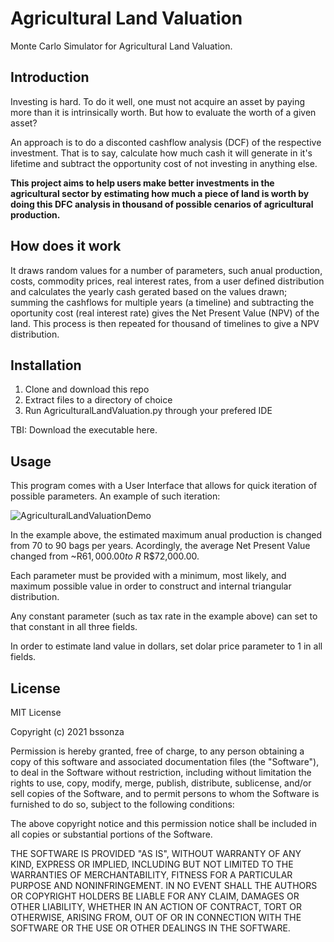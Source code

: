 # Agricultural Land Valuation
Monte Carlo Simulator for Agricultural Land Valuation.

## Introduction
Investing is hard. To do it well, one must not acquire an asset by paying more than it is intrinsically worth. But how to evaluate the worth of a given asset?

An approach is to do a disconted cashflow analysis (DCF) of the respective investment. That is to say, calculate how much cash it will generate in it's lifetime and subtract the opportunity cost of not investing in anything else. 

**This project aims to help users make better investments in the agricultural sector by estimating how much a piece of land is worth by doing this DFC analysis in thousand of possible cenarios of agricultural production.** 

## How does it work

It draws random values for a number of parameters, such anual production, costs, commodity prices, real interest rates, from a user defined distribution and calculates the yearly cash gerated based on the values drawn; summing the cashflows for multiple years (a timeline) and subtracting the oportunity cost (real interest rate) gives the Net Present Value (NPV) of the land. This process is then repeated for thousand of timelines to give a NPV distribution.

## Installation
1. Clone and download this repo
2. Extract files to a directory of choice
3. Run AgriculturalLandValuation.py through your prefered IDE

TBI: Download the executable here.

## Usage
This program comes with a User Interface that allows for quick iteration of possible parameters. An example of such iteration:

![AgriculturalLandValuationDemo](https://user-images.githubusercontent.com/61105391/120420949-c2958e00-c33b-11eb-8430-8140f5909b02.gif)

In the example above, the estimated maximum anual production is changed from 70 to 90 bags per years. Acordingly, the average Net Present Value changed from ~R$61,000.00 to ~R$ R$72,000.00.

Each parameter must be provided with a minimum, most likely, and maximum possible value in order to construct and internal triangular distribution.

Any constant parameter (such as tax rate in the example above) can set to that constant in all three fields.

In order to estimate land value in dollars, set dolar price parameter to 1 in all fields.

## License

MIT License

Copyright (c) 2021 bssonza

Permission is hereby granted, free of charge, to any person obtaining a copy
of this software and associated documentation files (the "Software"), to deal
in the Software without restriction, including without limitation the rights
to use, copy, modify, merge, publish, distribute, sublicense, and/or sell
copies of the Software, and to permit persons to whom the Software is
furnished to do so, subject to the following conditions:

The above copyright notice and this permission notice shall be included in all
copies or substantial portions of the Software.

THE SOFTWARE IS PROVIDED "AS IS", WITHOUT WARRANTY OF ANY KIND, EXPRESS OR
IMPLIED, INCLUDING BUT NOT LIMITED TO THE WARRANTIES OF MERCHANTABILITY,
FITNESS FOR A PARTICULAR PURPOSE AND NONINFRINGEMENT. IN NO EVENT SHALL THE
AUTHORS OR COPYRIGHT HOLDERS BE LIABLE FOR ANY CLAIM, DAMAGES OR OTHER
LIABILITY, WHETHER IN AN ACTION OF CONTRACT, TORT OR OTHERWISE, ARISING FROM,
OUT OF OR IN CONNECTION WITH THE SOFTWARE OR THE USE OR OTHER DEALINGS IN THE
SOFTWARE.
